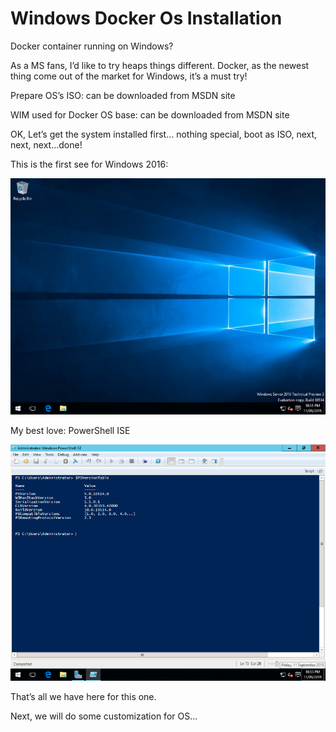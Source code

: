 # Windows Docker Os Installation


Docker container running on Windows?

<!--more-->

As a MS fans, I’d like to try heaps things different. Docker, as the newest thing come out of the market for Windows, it’s a must try!

Prepare OS’s ISO: can be downloaded from MSDN site

WIM used for Docker OS base: can be downloaded from MSDN site

OK, Let’s get the system installed first… nothing special, boot as ISO, next, next, next…done!

This is the first see for Windows 2016:

![screenshot](/img/post/20150911/windows-docker-os-installation-1.png)

My best love: PowerShell ISE

![screenshot](/img/post/20150911/windows-docker-os-installation-2.png)

That’s all we have here for this one.

Next, we will do some customization for OS...
